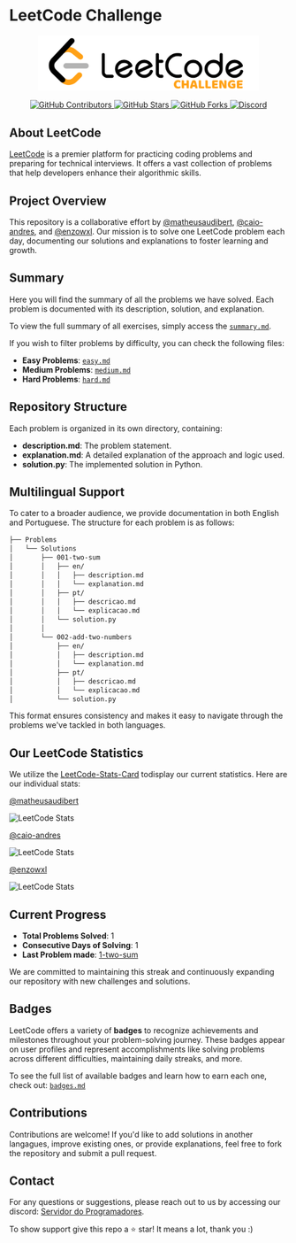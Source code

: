 # LeetCode Challenge

<p align="center">
  <img src="Media/Image/leetcode-challenge.png" alt="LeetCode Logo" width="400">
</p>

<p align="center">
  <a href="https://github.com/caio-andres/leetcode-challenge/graphs/contributors">
    <img src="https://img.shields.io/github/contributors/caio-andres/leetcode-challenge?color=ffa116&logo=github&style=flat-square" alt="GitHub Contributors">
  </a>
  <a href="https://github.com/caio-andres/leetcode-challenge/stargazers">
    <img src="https://img.shields.io/github/stars/caio-andres/leetcode-challenge?color=ffa116&logo=github&style=flat-square" alt="GitHub Stars">
  </a>
  <a href="https://github.com/caio-andres/leetcode-challenge/forks">
    <img src="https://img.shields.io/github/forks/caio-andres/leetcode-challenge?color=ffa116&logo=github&style=flat-square" alt="GitHub Forks">
  </a>
  <a href="https://discord.gg/t86nFuCrbj">
    <img src="https://custom-icon-badges.demolab.com/discord/1112920281367973900?color=ffa116&logo=discord&label=Discord&logoColor=white&style=flat-square" alt="Discord">
  </a>
</p>

## About LeetCode

[LeetCode](https://leetcode.com) is a premier platform for practicing coding problems and preparing for technical interviews. It offers a vast collection of problems that help developers enhance their algorithmic skills.

## Project Overview

This repository is a collaborative effort by [@matheusaudibert](https://github.com/matheusaudibert), [@caio-andres](https://github.com/caio-andres), and [@enzowxl](https://github.com/enzowxl). Our mission is to solve one LeetCode problem each day, documenting our solutions and explanations to foster learning and growth.

## Summary

Here you will find the summary of all the problems we have solved. Each problem is documented with its description, solution, and explanation.

To view the full summary of all exercises, simply access the [`summary.md`](Problems/summary.md).

If you wish to filter problems by difficulty, you can check the following files:

- **Easy Problems**: [`easy.md`](Problems/easy.md)
- **Medium Problems**: [`medium.md`](Problems/medium.md)
- **Hard Problems**: [`hard.md`](Problems/hard.md)

## Repository Structure

Each problem is organized in its own directory, containing:

- **description.md**: The problem statement.
- **explanation.md**: A detailed explanation of the approach and logic used.
- **solution.py**: The implemented solution in Python.

## Multilingual Support

To cater to a broader audience, we provide documentation in both English and Portuguese. The structure for each problem is as follows:

```
├── Problems
│   └── Solutions
│       ├── 001-two-sum
│       │   ├── en/
│       │   │   ├── description.md
│       │   │   └── explanation.md
│       │   ├── pt/
│       │   │   ├── descricao.md
│       │   │   └── explicacao.md
│       │   └── solution.py
│       │
│       └── 002-add-two-numbers
│           ├── en/
│           │   ├── description.md
│           │   └── explanation.md
│           ├── pt/
│           │   ├── descricao.md
│           │   └── explicacao.md
│           └── solution.py
```

This format ensures consistency and makes it easy to navigate through the problems we've tackled in both languages.

## Our LeetCode Statistics

We utilize the [LeetCode-Stats-Card](https://github.com/JacobLinCool/LeetCode-Stats-Card) todisplay our current statistics. Here are our individual stats:

[@matheusaudibert](https://github.com/matheusaudibert)

![LeetCode Stats](https://leetcard.jacoblin.cool/audibert?theme=dark&font=Baloo%202)

[@caio-andres](https://github.com/caio-andres)

![LeetCode Stats](https://leetcard.jacoblin.cool/caio-andres?theme=dark&font=Baloo%202)

[@enzowxl](https://github.com/enzowxl)

![LeetCode Stats](https://leetcard.jacoblin.cool/enzowxl?theme=dark&font=Baloo%202)

## Current Progress

- **Total Problems Solved**: 1
- **Consecutive Days of Solving**: 1
- **Last Problem made**: [1-two-sum](Problems\Solutions\1-two-sum\English\description.md)

We are committed to maintaining this streak and continuously expanding our repository with new challenges and solutions.

## Badges

LeetCode offers a variety of **badges** to recognize achievements and milestones throughout your problem-solving journey. These badges appear on user profiles and represent accomplishments like solving problems across different difficulties, maintaining daily streaks, and more.

To see the full list of available badges and learn how to earn each one, check out: [`badges.md`](Badges/badges.md)

## Contributions

Contributions are welcome! If you'd like to add solutions in another langagues, improve existing ones, or provide explanations, feel free to fork the repository and submit a pull request.

## Contact

For any questions or suggestions, please reach out to us by accessing our discord: [Servidor do Programadores](https://discord.gg/t86nFuCrbj).

To show support give this repo a ⭐ star! It means a lot, thank you :)

